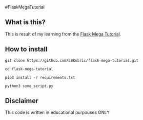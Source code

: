 #FlaskMegaTutorial
## What is this?
This is result of my learning from the
[Flask Mega Tutorial](https://blog.miguelgrinberg.com/post/the-flask-mega-tutorial-part-i-hello-world).
## How to install
```
git clone https://github.com/SBKubric/flask-mega-tutorial.git

cd flask-mega-tutorial

pip3 install -r requirements.txt

python3 some_script.py
```
## Disclaimer
This code is written in educational purpouses ONLY